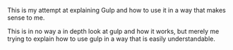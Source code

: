 This is my attempt at explaining Gulp and how to use it in a way that makes
sense to me.

This is in no way a in depth look at gulp and how it works, but merely me
trying to explain how to use gulp in a way that is easily understandable.